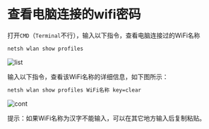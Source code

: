 # 查看电脑连接的wifi密码

打开`CMD`（`Terminal`不行），输入以下指令，查看电脑连接过的WiFi名称

```bash
netsh wlan show profiles
```

![list](https://gitee.com/jxprog/PicBed/raw/master/md/2021/11/17-220534.png)

输入以下指令，查看该WiFi名称的详细信息，如下图所示：

```bash
netsh wlan show profiles WiFi名称 key=clear
```

![cont](https://gitee.com/jxprog/PicBed/raw/master/md/2021/11/17-220817.png)

提示：如果WiFi名称为汉字不能输入，可以在其它地方输入后复制粘贴。